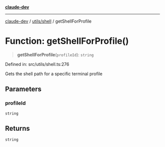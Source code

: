 [**claude-dev**](../../../README.md)

***

[claude-dev](../../../README.md) / [utils/shell](../README.md) / getShellForProfile

# Function: getShellForProfile()

> **getShellForProfile**(`profileId`): `string`

Defined in: src/utils/shell.ts:276

Gets the shell path for a specific terminal profile

## Parameters

### profileId

`string`

## Returns

`string`
